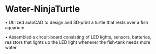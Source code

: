# Water-NinjaTurtle
• Utilized autoCAD to design and 3D‑print a turtle that rests over a fish aquarium

• Assembled a circuit‑board consisting of LED lights, sensors, batteries, resistors that lights up the LED light whenever the fish‑tank needs more water
